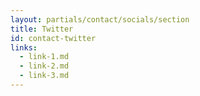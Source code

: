 ```yaml
---
layout: partials/contact/socials/section
title: Twitter
id: contact-twitter
links:
  - link-1.md
  - link-2.md
  - link-3.md
---
```

